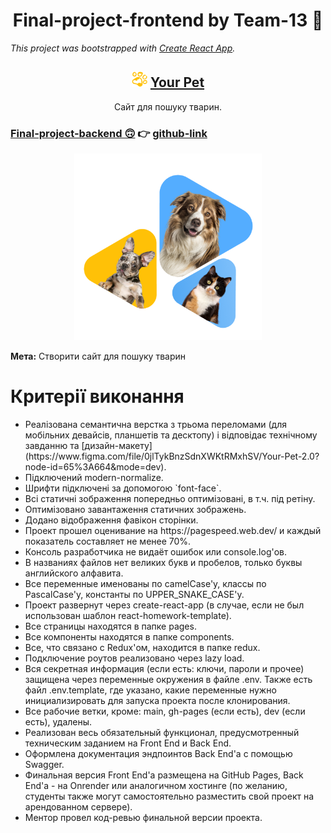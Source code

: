 # <h1 align="center">Final-project-frontend by Team-13 👋</h1>

_This project was bootstrapped with
[Create React App](https://github.com/facebook/create-react-app)._

<h2 align="center"><img src="public/favicon.ico" alt="favicon"> <a href="https://khailoandrey.github.io/final-project-frontend/" target="_blank" rel="noreferrer">Your Pet</a></h2>
<p align="center">Сайт для пошуку тварин.</p>


<h3><a href="https://final-project-backend-4o0r.onrender.com/api-docs/#/" target="_blank" rel="noreferrer">Final-project-backend 🙃</a>
  👉 <a href="https://github.com/TaitanB/final-project-backend" target="_blank" rel="noreferrer">github-link</a></h3>

<p align="center">
  <img src="src/images/Home/home_mob.png" alt="Home Screenshot" width="300" height="auto">
</p>

<b>Мета:</b> Створити сайт для пошуку тварин

# Критерії виконання
<ul>
<li>Реалізована семантична верстка з трьома переломами (для мобільних девайсів, планшетів та десктопу) 
  і відповідає технічному завданню та [дизайн-макету](https://www.figma.com/file/0jlTykBnzSdnXWKtRMxhSV/Your-Pet-2.0?node-id=65%3A664&mode=dev).</li>
<li>Підключений modern-normalize.</li>
<li>Шрифти підключені за допомогою `font-face`.</li>
<li>Всі статичні зображення попередньо оптимізовані, в т.ч. під ретіну.</li>
<li>Оптимізовано завантаження статичних зображень.</li>
<li>Додано відображення фавікон сторінки.</li>
  <li>Проект прошел оценивание на https://pagespeed.web.dev/ и каждый показатель составляет не менее 70%.</li>
  <li>Консоль разработчика не видаёт ошибок или console.log'ов.</li>
  <li>В названиях файлов нет великих букв и пробелов, только буквы английского алфавита.</li>
  <li>Все переменные именованы по camelCase'у, классы по PascalCase'у, константы по UPPER_SNAKE_CASE'у.</li>
  <li>Проект развернут через create-react-app (в случае, если не был использован шаблон react-homework-template).</li>
  <li>Все страницы находятся в папке pages.</li>
  <li>Все компоненты находятся в папке components.</li>
  <li>Все, что связано с Redux'ом, находится в папке redux.</li>
  <li>Подключение роутов реализовано через lazy load.</li>
  <li>Вся секретная информация (если есть: ключи, пароли и прочее) защищена через переменные окружения в файле .env. Также есть файл .env.template, где указано, какие переменные нужно инициализировать для запуска проекта после клонирования.</li>
  <li>Все рабочие ветки, кроме: main, gh-pages (если есть), dev (если есть), удалены.</li>
  <li>Реализован весь обязательный функционал, предусмотренный техническим заданием на Front End и Back End.</li>
  <li>Оформлена документация эндпоинтов Back End'a с помощью Swagger.</li>
  <li>Финальная версия Front End'a размещена на GitHub Pages, Back End'a - на Onrender или аналогичном хостинге (по желанию, студенты также могут самостоятельно разместить свой проект на арендованном сервере).</li>
  <li>Ментор провел код-ревью финальной версии проекта.</li>
</ul>
